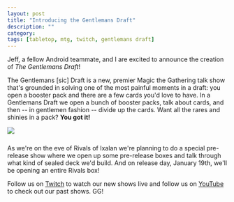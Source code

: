 ```yaml
---
layout: post
title: "Introducing the Gentlemans Draft"
description: ""
category: 
tags: [tabletop, mtg, twitch, gentlemans draft]
---
```


Jeff, a fellow Android teammate, and I are excited to announce the creation of *The Gentlemans Draft*!

The Gentlemans [sic] Draft is a new, premier Magic the Gathering talk show that's grounded in solving one of the most painful moments in a draft: you open a booster pack and there are a few cards you'd love to have. In a Gentlemans Draft we open a bunch of booster packs, talk about cards, and then -- in gentlemen fashion -- divide up the cards. Want all the rares and shinies in a pack? **You got it!**

<div>
	<img class="rounded-corners" style="max-width: 700px; border: 1px;" src="{{ site.images2018 }}/01-04/gd.jpg"/>
	<p class="caption-text" style="line-height: 1.5em; margin-bottom: 24px;"><strong></strong></p>
</div>

As we're on the eve of Rivals of Ixalan we're planning to do a special pre-release show where we open up some pre-release boxes and talk through what kind of sealed deck we'd build. And on release day, January 19th, we'll be opening an entire Rivals box!

Follow us on [Twitch][1] to watch our new shows live and follow us on [YouTube][2] to check out our past shows. GG! 

[1]: https://www.twitch.tv/gentlemansdraft
[2]: https://www.youtube.com/channel/UC9aI-CZ3qhnWsJJNyQufqeg